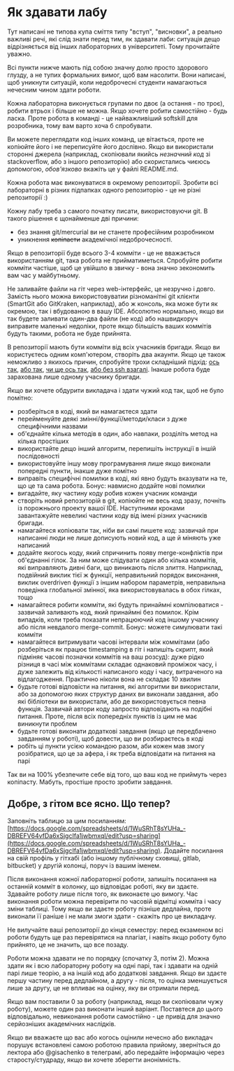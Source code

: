 # Як здавати лабу

Тут написані не типова купа сміття типу "вступ", "висновки", а реально важливі речі, які слід знати перед тим, як здавати лаби: ситуація дещо відрізняється від інших лабораторних в університеті. Тому прочитайте уважно.

Всі пункти нижче мають під собою значну долю просто здорового глузду, а не тупих формальних вимог, щоб вам насолити. Вони написані, щоб уникнути ситуацій, коли недоброчесні студенти намагаються нечесним чином здати роботи.

Кожна лабораторна виконується групами по двоє (а остання - по троє), робити втрьох і більше не можна. Якщо хочете робити самостійно - будь ласка. Проте робота в команді - це найважливіший softskill для розробника, тому вам варто хоча б спробувати.

Ви можете переглядати код інших команд, це вітається, проте не копіюйте його і не переписуйте його дослівно. Якщо ви використали сторонні джерела (наприклад, скопіювали якийсь *незначний код* зі stackoverflow, або з іншого репозиторію) або скористались чиєюсь допомогою, *обов'язково* вкажіть це у файлі README.md.

Кожна робота має виконуватися в окремому репозиторії. Зробити всі лабораторні в різних підпапках одного репозиторію - це не різні репозиторії :)

Кожну лабу треба з самого початку писати, використовуючи git. В такого рішення є щонайменше дві причини:

* без знання git/mercurial ви не станете професійним розробником
* уникнення ~~копіпасти~~ академічної недоброчесності.

Якщо в репозиторії буде всього 3-4 комміти - це не вважається використанням git, така робота не прийматиметься. Спробуйте робити комміти частіше, щоб це увійшло в звичку - вона значно зекономить вам час у майбутньому.

Не заливайте файли на гіт через web-інтерфейс, це незручно і довго. Замість нього можна використовуватии різноманітні git клієнти (SmartGit або GitKraken, наприклад), або ж консоль, яка може бути як окремою, так і вбудованою в вашу IDE. 
Абсолютно нормально, якщо ви так будете заливати один-два файли (не код) або нашвидкоруч виправите маленькі недоліки, проте якщо більшість ваших коммітів будуть такими, робота не буде прийнята.

В репозиторії мають бути комміти від всіх учасників бригади. Якщо ви користуєтесь одним комп'ютером, створіть два акаунти. Якщо це також неможливо з якихось причин, спробуйте трохи складніший підхід: [ось так](https://medium.com/@therajanmaurya/git-push-pull-with-two-different-account-and-two-different-user-on-same-machine-a85f9ee7ec61), [або так](https://medium.com/@pinglinh/how-to-have-2-github-accounts-on-one-machine-windows-69b5b4c5b14e), [чи ще ось так](https://gist.github.com/jexchan/2351996), [або без ssh взагалі](https://www.levelprime.com/en/git/multiple-github-accounts-on-same-machine-windows-os-without-using-ssh-keys/?cookie-state-change=1581953573222). Інакше робота буде зарахована лише одному учаснику бригади.

Якщо ви хочете обдурити викладача і здати чужий код так, щоб не було помітно:

* розберіться в коді, який ви намагаєтеся здати
* перейменуйте деякі змінні/функції/методи/класи з дуже специфічними назвами
* об'єднайте кілька методів в один, або навпаки, розділіть метод на кілька простіших
* використайте дещо інший алгоритм, перепишіть інструкції в іншій послідовності
* використовуйте іншу мову програмування лише якщо виконали попередні пункти, інакше дуже помітно
* виправіть специфічні помилки в коді, які явно будуть вказувати на те, що це та сама робота. Бонус: навмисно додайте нові помилки
* вигадайте, яку частину коду робив кожен учасник команди
* створіть новий репозиторій в git, копіюйте не весь код зразу, почніть із порожнього проекту вашої IDE. Наступними кроками завантажуйте невеликі частини коду від імені різних учасників бригади.
* намагайтеся копіювати так, ніби ви самі пишете код: зазвичай при написанні люди не лише дописують новий код, а ще й міняють уже написаний
* додайте якогось коду, який спричинить появу merge-конфліктів при об'єднанні гілок. За ним може слідувати один або кілька коммітів, які виправляють дивні баги, що виникають після злиття. Наприклад, подвійний виклик тієї ж функції, неправильний порядок виконання, виклик overdriven функції з іншим набором параметрів, неправильна поведінка глобальної змінної, яка використовувалась в обох гілках, тощо
* намагайтеся робити комміти, які будуть принаймні компілюватися - зазвичай заливають код, який принаймні без помилок. Крім випадків, коли треба показати непрацюючий код іншому учаснику або після невдалого merge-commit. Бонус: можете симулювати такі комміти 
* намагайтеся витримувати часові інтервали між коммітами (або розберіться як працює timestamping в гіт і напишіть скрипт, який підміняє часові позначки коммітів на ваш розсуд): дуже рідко різниця в часі між коммітами складає однаковий проміжок часу, і дуже залежить від кількості написаного коду і часу, витраченого на відлагодження. Практично ніколи вона не складає 10 хвилин
* будьте готові відповісти на питання, які алгоритми ви використали, або за допомогою яких структур даних ви виконали завдання, або які бібліотеки ви використали, або де використовується певна функція. Зазвичай автори коду запросто відповідають на подібні питання. Проте, після всіх попередніх пунктів із цим не має виникнути проблем
* будьте готові виконати додаткові завдання (якщо це передбачено завданням у роботі), щоб довести, що ви розбираєтесь в коді
* робіть ці пункти усією командою разом, аби кожен мав змогу розібратися, що це за афера, і як треба відповідати на питання на парі

Так ви на 100% убезпечите себе від того, що ваш код не приймуть через копіпасту. Мабуть, простіше просто зробити завдання.

## Добре, з гітом все ясно. Що тепер?

Заповніть таблицю за цим посиланням: [https://docs.google.com/spreadsheets/d/1WuSRhT8sYUHa_-DBREFV64vfDa6xSjgcIfa1jwbmxqI/edit?usp=sharing](https://docs.google.com/spreadsheets/d/1WuSRhT8sYUHa_-DBREFV64vfDa6xSjgcIfa1jwbmxqI/edit?usp=sharing). Додайте посилання на свій профіль у гітхабі (або іншому публічному сховищі, gitlab, bitbucket) у другій колонці, поруч із вашим іменем.

Після виконання кожної лабораторної роботи, запишіть посилання на останній комміт в колонку, що відповідає роботі, яку ви здаєте. Здавайте роботу лише після того, як виконаєте цю вимогу. Час виконання роботи можна перевірити по часовій відмітці комміта і часу зміни таблиці. Тому якщо ви здаєте роботу пізніше дедлайна, проте виконали її раніше і не мали змоги здати - скажіть про це викладачу.

Не вилучайте ваші репозиторії до кінця семестру: перед екзаменом всі роботи будуть ще раз перевірятися на плагіат, і навіть якщо роботу було прийнято, це не значить, що все позаду.

Роботи можна здавати не по порядку (спочатку 3, потім 2). Можна здати як і всю лабораторну роботу на одні парі, так і здавати на одній парі лише теорію, а на іншій код або додаткові завдання. Якщо ви здаєте першу частину перед дедлайном, а другу - після, то оцінка зменшується лише за другу, це не впливає на оцінку, яку ви отримали перед. 

Якщо вам поставили 0 за роботу (наприклад, якщо ви скопіювали чужу роботу), можете один раз виконати інший варіант. Поставтеся до цього відповідально, невиконання роботи самостійно - це привід для значно серйозніших академічних наслідків.

Якщо ви вважаєте що вас або когось оцінили нечесно або викладач порушує встановлені самою роботою правила прийому, зверніться до лектора або @gisachenko в телеграмі, або передайте інформацію через старосту/студраду, якщо ви хочете зберегти анонімність.


